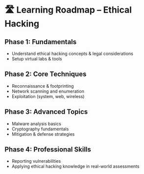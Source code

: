 # 🛣️ Learning Roadmap – Ethical Hacking

## Phase 1: Fundamentals
- Understand ethical hacking concepts & legal considerations  
- Setup virtual labs & tools  

## Phase 2: Core Techniques
- Reconnaissance & footprinting  
- Network scanning and enumeration  
- Exploitation (system, web, wireless)  

## Phase 3: Advanced Topics
- Malware analysis basics  
- Cryptography fundamentals  
- Mitigation & defense strategies  

## Phase 4: Professional Skills
- Reporting vulnerabilities  
- Applying ethical hacking knowledge in real-world assessments  
